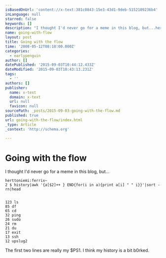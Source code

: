 ```yaml
---
isBasedOnUrl: 'content://x-text:381c0843-15e3-43d1-9deb-5152109236b4'
inLanguage: null
starred: false
keywords: []
description: "I thought I'd never go for a meme in this blog, but...herttoniemi:ferrix ~2 $ history|awk '{a[$2]++ } END{for(i in a){print"
name: going-with-flow
layout: post
title: Going with the flow
time: '2008-05-12T08:18:00.000Z'
categories:
  - earlypenguin
author: []
datePublished: '2015-09-03T10:44:12.433Z'
dateModified: '2015-09-03T10:43:13.231Z'
tags:
  - ''
authors: []
publisher:
  name: x-text
  domain: x-text
  url: null
  favicon: null
sourcePath: _posts/2015-09-03-going-with-the-flow.md
published: true
url: going-with-the-flow/index.html
_type: Article
_context: 'http://schema.org'

---
```

# Going with the flow

I thought I'd never go for a meme in this blog, but...

    herttoniemi:ferrix~
    2 $ history|awk '{a[$2]++ } END{for(i in a){print a[i] " " i}}'|sort -rn|head
    

    123 ls
    85 df
    65 cd
    32 ping
    26 sudo
    24 rm
    21 du
    17 exit
    13 ssh
    12 upslug2
    

The first two lines are really my $PS1\. I think my history is a bit
b0rked.